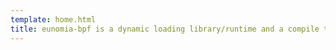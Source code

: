 ```yaml
---
template: home.html
title: eunomia-bpf is a dynamic loading library/runtime and a compile toolchain framework, aim at helping you build and distribute eBPF programs easier.
---
```

